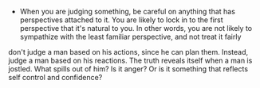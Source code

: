 
- When you are judging something, be careful on anything that has perspectives attached to it. You are likely to lock in to the first perspective that it's natural to you. In other words, you are not likely to sympathize with the least familiar perspective, and not treat it fairly

don't judge a man based on his actions, since he can plan them. Instead, judge a man based on his reactions. The truth reveals itself when a man is jostled. What spills out of him? Is it anger? Or is it something that reflects self control and confidence?
